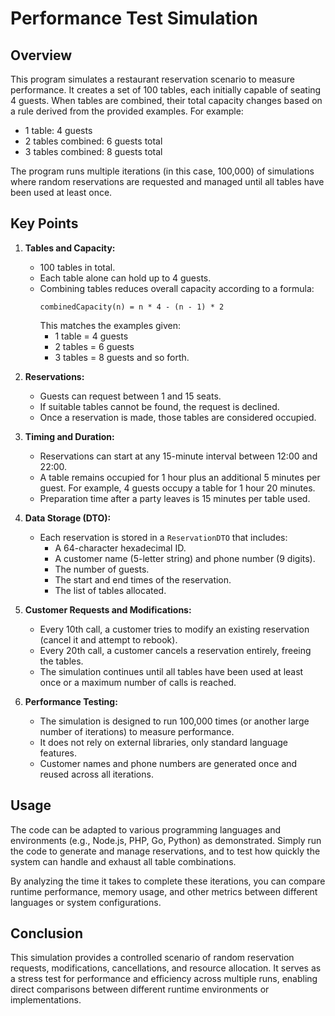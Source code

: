 # Performance Test Simulation

## Overview

This program simulates a restaurant reservation scenario to measure performance. It creates a set of 100 tables, each initially capable of seating 4 guests. When tables are combined, their total capacity changes based on a rule derived from the provided examples. For example:
- 1 table: 4 guests
- 2 tables combined: 6 guests total
- 3 tables combined: 8 guests total

The program runs multiple iterations (in this case, 100,000) of simulations where random reservations are requested and managed until all tables have been used at least once.

## Key Points

1. **Tables and Capacity:**  
   - 100 tables in total.  
   - Each table alone can hold up to 4 guests.  
   - Combining tables reduces overall capacity according to a formula:
     ```  
     combinedCapacity(n) = n * 4 - (n - 1) * 2
     ```
     This matches the examples given:
     - 1 table = 4 guests
     - 2 tables = 6 guests
     - 3 tables = 8 guests
     and so forth.

2. **Reservations:**
   - Guests can request between 1 and 15 seats.
   - If suitable tables cannot be found, the request is declined.
   - Once a reservation is made, those tables are considered occupied.

3. **Timing and Duration:**
   - Reservations can start at any 15-minute interval between 12:00 and 22:00.
   - A table remains occupied for 1 hour plus an additional 5 minutes per guest. For example, 4 guests occupy a table for 1 hour 20 minutes.
   - Preparation time after a party leaves is 15 minutes per table used.

4. **Data Storage (DTO):**
   - Each reservation is stored in a `ReservationDTO` that includes:
     - A 64-character hexadecimal ID.
     - A customer name (5-letter string) and phone number (9 digits).
     - The number of guests.
     - The start and end times of the reservation.
     - The list of tables allocated.

5. **Customer Requests and Modifications:**
   - Every 10th call, a customer tries to modify an existing reservation (cancel it and attempt to rebook).
   - Every 20th call, a customer cancels a reservation entirely, freeing the tables.
   - The simulation continues until all tables have been used at least once or a maximum number of calls is reached.

6. **Performance Testing:**
   - The simulation is designed to run 100,000 times (or another large number of iterations) to measure performance.
   - It does not rely on external libraries, only standard language features.
   - Customer names and phone numbers are generated once and reused across all iterations.

## Usage

The code can be adapted to various programming languages and environments (e.g., Node.js, PHP, Go, Python) as demonstrated. Simply run the code to generate and manage reservations, and to test how quickly the system can handle and exhaust all table combinations.

By analyzing the time it takes to complete these iterations, you can compare runtime performance, memory usage, and other metrics between different languages or system configurations.

## Conclusion

This simulation provides a controlled scenario of random reservation requests, modifications, cancellations, and resource allocation. It serves as a stress test for performance and efficiency across multiple runs, enabling direct comparisons between different runtime environments or implementations.
